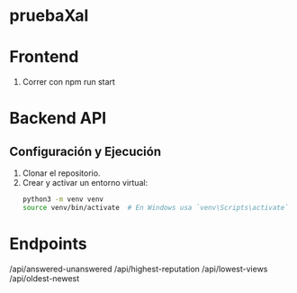 # pruebaXal


# Frontend

1. Correr con npm run start


# Backend API

## Configuración y Ejecución

1. Clonar el repositorio.
2. Crear y activar un entorno virtual:
   ```bash
   python3 -m venv venv
   source venv/bin/activate  # En Windows usa `venv\Scripts\activate`

# Endpoints

/api/answered-unanswered
/api/highest-reputation
/api/lowest-views
/api/oldest-newest